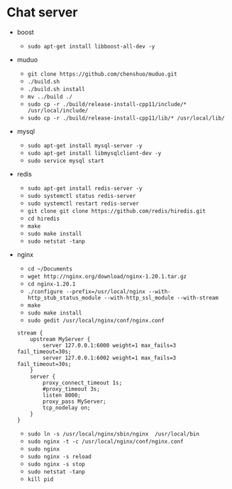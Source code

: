 # Chat server

* boost
  * `sudo apt-get install libboost-all-dev -y`

* muduo
  * `git clone https://github.com/chenshuo/muduo.git`
  * `./build.sh`
  * `./build.sh install`
  * `mv ../build ./`
  * `sudo cp -r ./build/release-install-cpp11/include/* /usr/local/include/`
  * `sudo cp -r ./build/release-install-cpp11/lib/* /usr/local/lib/`

* mysql
  * `sudo apt-get install mysql-server -y`
  * `sudo apt-get install libmysqlclient-dev -y`
  * `sudo service mysql start`

* redis
  * `sudo apt-get install redis-server -y`
  * `sudo systemctl status redis-server`
  * `sudo systemctl restart redis-server`
  * `git clone git clone https://github.com/redis/hiredis.git`
  * `cd hiredis`
  * `make`
  * `sudo make install`
  * `sudo netstat -tanp`

* nginx
  * `cd ~/Documents`
  * `wget http://nginx.org/download/nginx-1.20.1.tar.gz `
  * `cd nginx-1.20.1`
  * `./configure --prefix=/usr/local/nginx --with-http_stub_status_module --with-http_ssl_module --with-stream`
  * `make`
  * `sudo make install`
  * `sudo gedit /usr/local/nginx/conf/nginx.conf`
  ```
  stream {
      upstream MyServer {
          server 127.0.0.1:6000 weight=1 max_fails=3 fail_timeout=30s;
          server 127.0.0.1:6002 weight=1 max_fails=3 fail_timeout=30s;
      }
      server {
          proxy_connect_timeout 1s;
          #proxy_timeout 3s;
          listen 8000;
          proxy_pass MyServer;
          tcp_nodelay on;
      }
  }
  ```
  * `sudo ln -s /usr/local/nginx/sbin/nginx  /usr/local/bin`
  * `sudo nginx -t -c /usr/local/nginx/conf/nginx.conf`
  * `sudo nginx`
  * `sudo nginx -s reload`
  * `sudo nginx -s stop`
  * `sudo netstat -tanp`
  * `kill pid`


